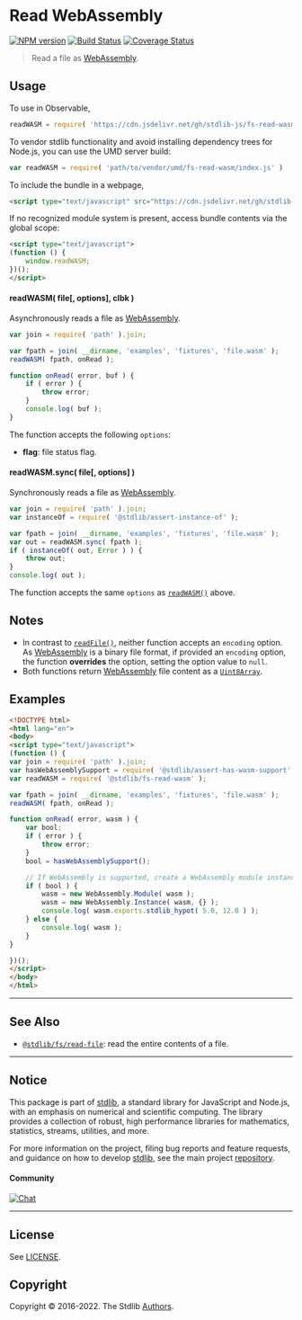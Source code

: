 <!--

@license Apache-2.0

Copyright (c) 2018 The Stdlib Authors.

Licensed under the Apache License, Version 2.0 (the "License");
you may not use this file except in compliance with the License.
You may obtain a copy of the License at

   http://www.apache.org/licenses/LICENSE-2.0

Unless required by applicable law or agreed to in writing, software
distributed under the License is distributed on an "AS IS" BASIS,
WITHOUT WARRANTIES OR CONDITIONS OF ANY KIND, either express or implied.
See the License for the specific language governing permissions and
limitations under the License.

-->

# Read WebAssembly

[![NPM version][npm-image]][npm-url] [![Build Status][test-image]][test-url] [![Coverage Status][coverage-image]][coverage-url] <!-- [![dependencies][dependencies-image]][dependencies-url] -->

> Read a file as [WebAssembly][webassembly].



<section class="usage">

## Usage

To use in Observable,

```javascript
readWASM = require( 'https://cdn.jsdelivr.net/gh/stdlib-js/fs-read-wasm@umd/browser.js' )
```

To vendor stdlib functionality and avoid installing dependency trees for Node.js, you can use the UMD server build:

```javascript
var readWASM = require( 'path/to/vendor/umd/fs-read-wasm/index.js' )
```

To include the bundle in a webpage,

```html
<script type="text/javascript" src="https://cdn.jsdelivr.net/gh/stdlib-js/fs-read-wasm@umd/browser.js"></script>
```

If no recognized module system is present, access bundle contents via the global scope:

```html
<script type="text/javascript">
(function () {
    window.readWASM;
})();
</script>
```

<a name="read-wasm"></a>

#### readWASM( file\[, options], clbk )

Asynchronously reads a file as [WebAssembly][webassembly].

```javascript
var join = require( 'path' ).join;

var fpath = join( __dirname, 'examples', 'fixtures', 'file.wasm' );
readWASM( fpath, onRead );

function onRead( error, buf ) {
    if ( error ) {
        throw error;
    }
    console.log( buf );
}
```

The function accepts the following `options`:

-   **flag**: file status flag.

#### readWASM.sync( file\[, options] )

Synchronously reads a file as [WebAssembly][webassembly].

```javascript
var join = require( 'path' ).join;
var instanceOf = require( '@stdlib/assert-instance-of' );

var fpath = join( __dirname, 'examples', 'fixtures', 'file.wasm' );
var out = readWASM.sync( fpath );
if ( instanceOf( out, Error ) ) {
    throw out;
}
console.log( out );
```

The function accepts the same `options` as [`readWASM()`](#read-wasm) above.

</section>

<!-- /.usage -->

<section class="notes">

## Notes

-   In contrast to [`readFile()`][@stdlib/fs/read-file], neither function accepts an `encoding` option. As [WebAssembly][webassembly] is a binary file format, if provided an `encoding` option, the function **overrides** the option, setting the option value to `null`.
-   Both functions return [WebAssembly][webassembly] file content as a [`Uint8Array`][@stdlib/array/uint8].

</section>

<!-- /.notes -->

<section class="examples">

## Examples

<!-- eslint-disable no-undef -->

<!-- eslint no-undef: "error" -->

```html
<!DOCTYPE html>
<html lang="en">
<body>
<script type="text/javascript">
(function () {
var join = require( 'path' ).join;
var hasWebAssemblySupport = require( '@stdlib/assert-has-wasm-support' );
var readWASM = require( '@stdlib/fs-read-wasm' );

var fpath = join( __dirname, 'examples', 'fixtures', 'file.wasm' );
readWASM( fpath, onRead );

function onRead( error, wasm ) {
    var bool;
    if ( error ) {
        throw error;
    }
    bool = hasWebAssemblySupport();

    // If WebAssembly is supported, create a WebAssembly module instance...
    if ( bool ) {
        wasm = new WebAssembly.Module( wasm );
        wasm = new WebAssembly.Instance( wasm, {} );
        console.log( wasm.exports.stdlib_hypot( 5.0, 12.0 ) );
    } else {
        console.log( wasm );
    }
}

})();
</script>
</body>
</html>
```

</section>

<!-- /.examples -->

<!-- Section for related `stdlib` packages. Do not manually edit this section, as it is automatically populated. -->

<section class="related">

* * *

## See Also

-   <span class="package-name">[`@stdlib/fs/read-file`][@stdlib/fs/read-file]</span><span class="delimiter">: </span><span class="description">read the entire contents of a file.</span>

</section>

<!-- /.related -->

<!-- Section for all links. Make sure to keep an empty line after the `section` element and another before the `/section` close. -->


<section class="main-repo" >

* * *

## Notice

This package is part of [stdlib][stdlib], a standard library for JavaScript and Node.js, with an emphasis on numerical and scientific computing. The library provides a collection of robust, high performance libraries for mathematics, statistics, streams, utilities, and more.

For more information on the project, filing bug reports and feature requests, and guidance on how to develop [stdlib][stdlib], see the main project [repository][stdlib].

#### Community

[![Chat][chat-image]][chat-url]

---

## License

See [LICENSE][stdlib-license].


## Copyright

Copyright &copy; 2016-2022. The Stdlib [Authors][stdlib-authors].

</section>

<!-- /.stdlib -->

<!-- Section for all links. Make sure to keep an empty line after the `section` element and another before the `/section` close. -->

<section class="links">

[npm-image]: http://img.shields.io/npm/v/@stdlib/fs-read-wasm.svg
[npm-url]: https://npmjs.org/package/@stdlib/fs-read-wasm

[test-image]: https://github.com/stdlib-js/fs-read-wasm/actions/workflows/test.yml/badge.svg?branch=main
[test-url]: https://github.com/stdlib-js/fs-read-wasm/actions/workflows/test.yml?query=branch:main

[coverage-image]: https://img.shields.io/codecov/c/github/stdlib-js/fs-read-wasm/main.svg
[coverage-url]: https://codecov.io/github/stdlib-js/fs-read-wasm?branch=main

<!--

[dependencies-image]: https://img.shields.io/david/stdlib-js/fs-read-wasm.svg
[dependencies-url]: https://david-dm.org/stdlib-js/fs-read-wasm/main

-->

[chat-image]: https://img.shields.io/gitter/room/stdlib-js/stdlib.svg
[chat-url]: https://gitter.im/stdlib-js/stdlib/

[stdlib]: https://github.com/stdlib-js/stdlib

[stdlib-authors]: https://github.com/stdlib-js/stdlib/graphs/contributors

[umd]: https://github.com/umdjs/umd
[es-module]: https://developer.mozilla.org/en-US/docs/Web/JavaScript/Guide/Modules

[deno-url]: https://github.com/stdlib-js/fs-read-wasm/tree/deno
[umd-url]: https://github.com/stdlib-js/fs-read-wasm/tree/umd
[esm-url]: https://github.com/stdlib-js/fs-read-wasm/tree/esm
[branches-url]: https://github.com/stdlib-js/fs-read-wasm/blob/main/branches.md

[stdlib-license]: https://raw.githubusercontent.com/stdlib-js/fs-read-wasm/main/LICENSE

[webassembly]: https://webassembly.org/

[@stdlib/fs/read-file]: https://github.com/stdlib-js/fs-read-file/tree/umd

[@stdlib/array/uint8]: https://github.com/stdlib-js/array-uint8/tree/umd

<!-- <related-links> -->

[@stdlib/fs/read-file]: https://github.com/stdlib-js/fs-read-file/tree/umd

<!-- </related-links> -->

</section>

<!-- /.links -->
